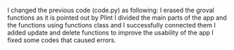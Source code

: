 I changed the previous code (code.py) as following:
I erased the groval functions as it is pointed out by Plint
I divided the main parts of the app and the functions using functions class and I successfully connected them
I added update and delete functions to improve the usability of the app
I fixed some codes that caused errors.

